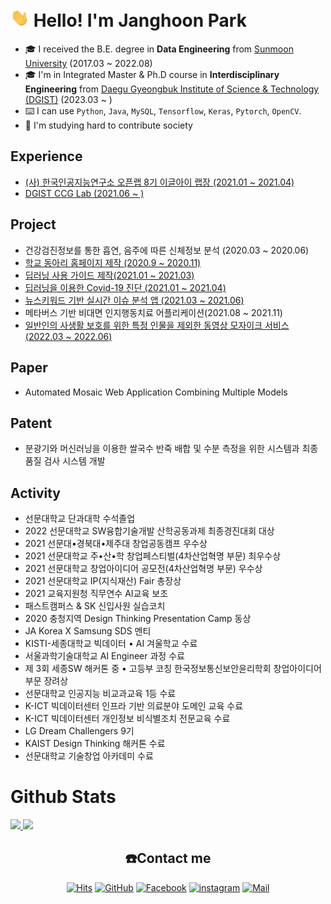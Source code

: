 # <img  src="https://raw.githubusercontent.com/ABSphreak/ABSphreak/master/gifs/Hi.gif" width="30px">  Hello! I'm Janghoon Park
- 🎓 I received the B.E. degree in **Data Engineering** from [Sunmoon University](https://lily.sunmoon.ac.kr/MainDefault.aspx?la=ko) (2017.03 ~ 2022.08)
- 🎓 I'm in Integrated Master & Ph.D course in **Interdisciplinary Engineering** from [Daegu Gyeongbuk Institute of Science & Technology (DGIST)](https://www.dgist.ac.kr/kr/intro.html) (2023.03 ~ )
- ⌨️  I can use `Python`, `Java`, `MySQL`, `Tensorflow`, `Keras`, `Pytorch`, `OpenCV`.
- 🤔 I'm studying hard to contribute society

## Experience
- [(사) 한국인공지능연구소 오픈랩 8기 이글아이 랩장 (2021.01 ~ 2021.04)](https://www.ai-lab.kr/opens/601005bf7f1e709c2c2d78ac)
- [DGIST CCG Lab  (2021.06 ~ )](https://dgist-lab.wixsite.com/ccglab)


## Project
- 건강검진정보를 통한 흡연, 음주에 따른 신체정보 분석 (2020.03 ~ 2020.06)
- [학교 동아리 홈페이지 제작 (2020.9 ~ 2020.11)](https://github.com/leonilpark/20_2_2_webProject)
- [딥러닝 사용 가이드 제작(2021.01 ~ 2021.03)](https://leonilpark.github.io/DeepLearning-Study/)
- [딥러닝을 이용한 Covid-19 진단 (2021.01 ~ 2021.04)](https://github.com/leonilpark/Eagle_Eye)
- [뉴스키워드 기반 실시간 이슈 분석 앱 (2021.03 ~ 2021.06)](https://github.com/leonilpark/Today_News)
- 메타버스 기반 비대면 인지행동치료 어플리케이션(2021.08 ~ 2021.11)
- [일반인의 사생활 보호를 위한 특정 인물을 제외한 동영상 모자이크 서비스 (2022.03 ~ 2022.06)](https://github.com/HwaRyo/VideoMosaicWeb)

## Paper
- Automated Mosaic Web Application Combining Multiple Models

## Patent
- 분광기와 머신러닝을 이용한 쌀국수 반죽 배합 및 수분 측정을 위한 시스템과 최종 품질 검사 시스템 개발

## Activity
- 선문대학교 단과대학 수석졸업
- 2022 선문대학교 SW융합기술개발 산학공동과제 최종경진대회 대상
- 2021 선문대•경북대•제주대 창업공동캠프 우수상
- 2021 선문대학교 주•산•학 창업페스티벌(4차산업혁명 부문) 최우수상
- 2021 선문대학교 창업아이디어 공모전(4차산업혁명 부문) 우수상
- 2021 선문대학교 IP(지식재산) Fair 총장상
- 2021 교육지원청 직무연수 AI교육 보조
- 패스트캠퍼스 & SK 신입사원 실습코치
- 2020 충청지역 Design Thinking Presentation Camp 동상
- JA Korea X Samsung SDS 멘티
- KISTI-세종대학교 빅데이터 • AI 겨울학교 수료
- 서울과학기술대학교 AI Engineer 과정 수료 
- 제 3회 세종SW 해커톤 중 • 고등부 코칭 한국정보통신보안윤리학회 창업아이디어부문 장려상 
- 선문대학교 인공지능 비교과교육 1등 수료
- K-ICT 빅데이터센터 인프라 기반 의료분야 도메인 교육 수료
- K-ICT 빅데이터센터 개인정보 비식별조치 전문교육 수료
- LG Dream Challengers 9기
- KAIST Design Thinking 해커톤 수료
- 선문대학교 기술창업 아카데미 수료

# Github Stats
<a href='#'>
 <img src = "https://github-readme-stats.vercel.app/api?username=leonilpark&theme=react&show_icons=true&hide_border=true" height = "180px">
 <img src = "https://github-readme-stats.vercel.app/api/top-langs/?username=leonilpark&theme=react&layout=compact" height = "180px">
</a>
<div align=center>
 

## ☎️Contact me
  
[![Hits](https://hits.seeyoufarm.com/api/count/incr/badge.svg?url=https://github.com/leonilpark)](https://hits.seeyoufarm.com)
[![GitHub](http://img.shields.io/badge/GitHub-Black?style=flat-square&logo=github&link=https://github.com/leonilpark)](https://github.com/leonilpark)
[![Facebook](https://img.shields.io/badge/facebook-1877f2?style=flat-square&logo=facebook&logoColor=white&link=https://www.facebook.com/pjangh98/)](https://www.facebook.com/pjangh98/)
[![instagram](https://img.shields.io/badge/instagram-E4405F?style=flat-square&logo=Instagram&logoColor=white&link=https://www.instagram.com/dev_leonil/)](https://www.instagram.com/jay_hxxn_/)
[![Mail](https://img.shields.io/badge/Gmail-d14836?style=flat-square&logo=Gmail&logoColor=white&link=mailto:pjangh98@gmail.com)](mailto:pjangh98@gmail.com)
</div>

